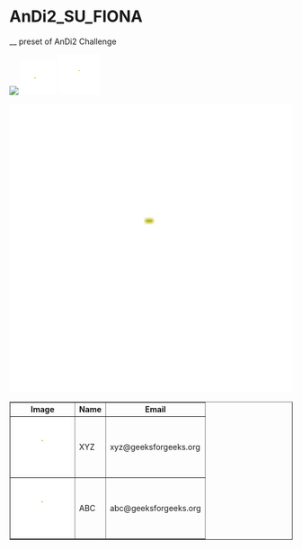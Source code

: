 # AnDi2_SU_FIONA
__ preset of AnDi2 Challenge


![](https://github.com/JunwooParkSaribu/AnDi2_SU_FIONA/blob/main/tmps/imgs/track2_exp2_idx23.0.gif)
![](https://github.com/JunwooParkSaribu/AnDi2_SU_FIONA/blob/main/tmps/imgs/track2_exp2_idx3.0.gif)
![](https://github.com/JunwooParkSaribu/AnDi2_SU_FIONA/blob/main/tmps/imgs/track2_exp2_idx9.0.gif)



<img src="https://github.com/JunwooParkSaribu/AnDi2_SU_FIONA/blob/main/tmps/imgs/track2_exp2_idx9.0.gif" alt="Alt text" width="512" height="512">

<table border="1"> 
	<tr> 
            <th>Image</th> 
            <th>Name</th> 
            <th>Email</th> 
        </tr> 
        <tr> 
            <td><img src="https://github.com/JunwooParkSaribu/AnDi2_SU_FIONA/blob/main/tmps/imgs/track2_exp2_idx9.0.gif" 
                alt="GFG Logo" width="100" 
                height="100"> 
            </td> 
            <td>XYZ</td> 
            <td>xyz@geeksforgeeks.org</td> 
        </tr> 
        <tr> 
            <td><img src="https://github.com/JunwooParkSaribu/AnDi2_SU_FIONA/blob/main/tmps/imgs/track2_exp2_idx9.0.gif" 
                alt="GFG Logo" width="100" 
                height="100"> 
            </td> 
            <td>ABC</td> 
            <td>abc@geeksforgeeks.org</td> 
        </tr> 
    </table> 